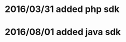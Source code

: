 2016/03/31 added php sdk
========================

2016/08/01 added java sdk
=========================

